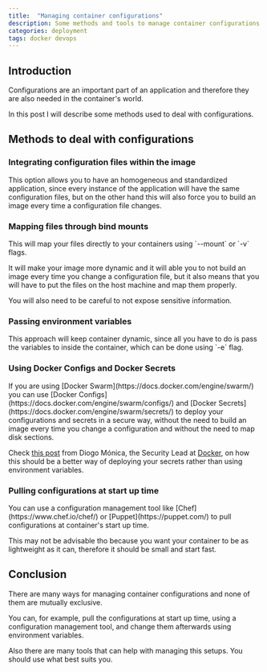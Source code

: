 ```yaml
---
title:  "Managing container configurations"
description: Some methods and tools to manage container configurations.
categories: deployment
tags: docker devops
---
```

<h2>Introduction</h2>
Configurations are an important part of an application and therefore they
are also needed in the container's world.

In this post I will describe some methods used to deal with configurations.

<h2>Methods to deal with configurations</h2>
<h3>Integrating configuration files within the image</h3>
This option allows you to have an homogeneous and standardized application,
since every instance of the application will have the same configuration files,
but on the other hand this will also force you to build an image every time a
configuration file changes.

<h3>Mapping files through bind mounts</h3>
This will map your files directly to your containers using `--mount` or `-v`
flags.

It will make your image more dynamic and it will able you to not build an image
every time you change a configuration file, but it also means that you will
have to put the files on the host machine and map them properly.

You will also need to be careful to not expose sensitive information.

<h3>Passing environment variables</h3>
This approach will keep container dynamic, since all you have to do is pass the
variables to inside the container, which can be done using `-e` flag.

<h3>Using Docker Configs and Docker Secrets</h3>
If you are using [Docker Swarm](https://docs.docker.com/engine/swarm/) you can
use [Docker Configs](https://docs.docker.com/engine/swarm/configs/) and [Docker
Secrets](https://docs.docker.com/engine/swarm/secrets/) to deploy your
configurations and secrets in a secure way, without the need to build an image
every time you change a configuration and without the need to map disk sections.

Check [this post](https://diogomonica.com/2017/03/27/why-you-shouldnt-use-env-variables-for-secret-data/)
from Diogo Mónica, the Security Lead at [Docker](https://www.docker.com/), on
how this should be a better way of deploying your secrets rather than using
environment variables.

<h3>Pulling configurations at start up time</h3>
You can use a configuration management tool like [Chef](https://www.chef.io/chef/)
or [Puppet](https://puppet.com/) to pull configurations at container's start up
time.

This may not be advisable tho because you want your container to be as
lightweight as it can, therefore it should be small and start fast.

<h2>Conclusion</h2>
There are many ways for managing container configurations and none of them are
mutually exclusive.

You can, for example, pull the configurations at start up time, using a
configuration management tool, and change them afterwards using environment
variables.

Also there are many tools that can help with managing this setups. You should
use what best suits you.

